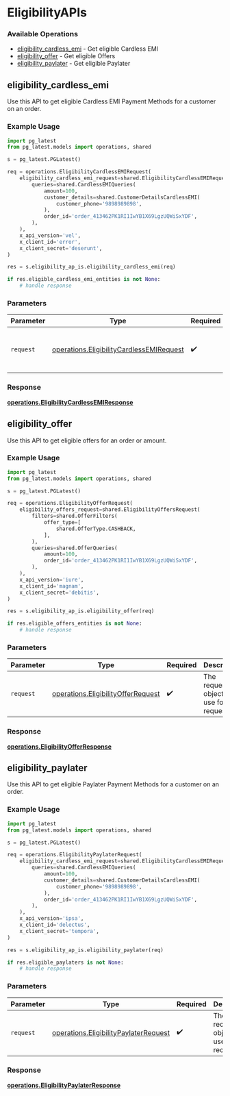 # EligibilityAPIs

### Available Operations

* [eligibility_cardless_emi](#eligibility_cardless_emi) - Get eligible Cardless EMI
* [eligibility_offer](#eligibility_offer) - Get eligible Offers
* [eligibility_paylater](#eligibility_paylater) - Get eligible Paylater

## eligibility_cardless_emi

Use this API to get eligible Cardless EMI Payment Methods for a customer on an order.

### Example Usage

```python
import pg_latest
from pg_latest.models import operations, shared

s = pg_latest.PGLatest()

req = operations.EligibilityCardlessEMIRequest(
    eligibility_cardless_emi_request=shared.EligibilityCardlessEMIRequest(
        queries=shared.CardlessEMIQueries(
            amount=100,
            customer_details=shared.CustomerDetailsCardlessEMI(
                customer_phone='9898989898',
            ),
            order_id='order_413462PK1RI1IwYB1X69LgzUQWiSxYDF',
        ),
    ),
    x_api_version='vel',
    x_client_id='error',
    x_client_secret='deserunt',
)

res = s.eligibility_ap_is.eligibility_cardless_emi(req)

if res.eligible_cardless_emi_entities is not None:
    # handle response
```

### Parameters

| Parameter                                                                                            | Type                                                                                                 | Required                                                                                             | Description                                                                                          |
| ---------------------------------------------------------------------------------------------------- | ---------------------------------------------------------------------------------------------------- | ---------------------------------------------------------------------------------------------------- | ---------------------------------------------------------------------------------------------------- |
| `request`                                                                                            | [operations.EligibilityCardlessEMIRequest](../../models/operations/eligibilitycardlessemirequest.md) | :heavy_check_mark:                                                                                   | The request object to use for the request.                                                           |


### Response

**[operations.EligibilityCardlessEMIResponse](../../models/operations/eligibilitycardlessemiresponse.md)**


## eligibility_offer

Use this API to get eligible offers for an order or amount.

### Example Usage

```python
import pg_latest
from pg_latest.models import operations, shared

s = pg_latest.PGLatest()

req = operations.EligibilityOfferRequest(
    eligibility_offers_request=shared.EligibilityOffersRequest(
        filters=shared.OfferFilters(
            offer_type=[
                shared.OfferType.CASHBACK,
            ],
        ),
        queries=shared.OfferQueries(
            amount=100,
            order_id='order_413462PK1RI1IwYB1X69LgzUQWiSxYDF',
        ),
    ),
    x_api_version='iure',
    x_client_id='magnam',
    x_client_secret='debitis',
)

res = s.eligibility_ap_is.eligibility_offer(req)

if res.eligible_offers_entities is not None:
    # handle response
```

### Parameters

| Parameter                                                                                | Type                                                                                     | Required                                                                                 | Description                                                                              |
| ---------------------------------------------------------------------------------------- | ---------------------------------------------------------------------------------------- | ---------------------------------------------------------------------------------------- | ---------------------------------------------------------------------------------------- |
| `request`                                                                                | [operations.EligibilityOfferRequest](../../models/operations/eligibilityofferrequest.md) | :heavy_check_mark:                                                                       | The request object to use for the request.                                               |


### Response

**[operations.EligibilityOfferResponse](../../models/operations/eligibilityofferresponse.md)**


## eligibility_paylater

Use this API to get eligible Paylater Payment Methods for a customer on an order.

### Example Usage

```python
import pg_latest
from pg_latest.models import operations, shared

s = pg_latest.PGLatest()

req = operations.EligibilityPaylaterRequest(
    eligibility_cardless_emi_request=shared.EligibilityCardlessEMIRequest(
        queries=shared.CardlessEMIQueries(
            amount=100,
            customer_details=shared.CustomerDetailsCardlessEMI(
                customer_phone='9898989898',
            ),
            order_id='order_413462PK1RI1IwYB1X69LgzUQWiSxYDF',
        ),
    ),
    x_api_version='ipsa',
    x_client_id='delectus',
    x_client_secret='tempora',
)

res = s.eligibility_ap_is.eligibility_paylater(req)

if res.eligible_paylaters is not None:
    # handle response
```

### Parameters

| Parameter                                                                                      | Type                                                                                           | Required                                                                                       | Description                                                                                    |
| ---------------------------------------------------------------------------------------------- | ---------------------------------------------------------------------------------------------- | ---------------------------------------------------------------------------------------------- | ---------------------------------------------------------------------------------------------- |
| `request`                                                                                      | [operations.EligibilityPaylaterRequest](../../models/operations/eligibilitypaylaterrequest.md) | :heavy_check_mark:                                                                             | The request object to use for the request.                                                     |


### Response

**[operations.EligibilityPaylaterResponse](../../models/operations/eligibilitypaylaterresponse.md)**

